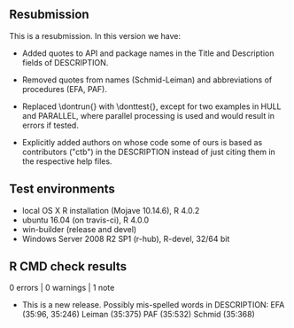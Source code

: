 ## Resubmission
This is a resubmission. In this version we have:

* Added quotes to API and package names in the Title and Description fields of DESCRIPTION.

* Removed quotes from names (Schmid-Leiman) and abbreviations of procedures (EFA, PAF).

* Replaced \dontrun{} with \donttest{}, except for two examples in HULL and PARALLEL, where parallel processing is used and would result in errors if tested.

* Explicitly added authors on whose code some of ours is based as contributors ("ctb") in the DESCRIPTION instead of just citing them in the respective help files.

## Test environments
* local OS X R installation (Mojave 10.14.6), R 4.0.2
* ubuntu 16.04 (on travis-ci), R 4.0.0
* win-builder (release and devel)
* Windows Server 2008 R2 SP1 (r-hub), R-devel, 32/64 bit

## R CMD check results

0 errors | 0 warnings | 1 note

* This is a new release.
Possibly mis-spelled words in DESCRIPTION:
    EFA (35:96, 35:246)
    Leiman (35:375)
    PAF (35:532)
    Schmid (35:368)
